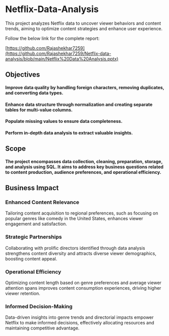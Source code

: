 # Netflix-Data-Analysis
This project analyzes Netflix data to uncover viewer behaviors and content trends, aiming to optimize content strategies and enhance user experience.

Follow the below link for the complete report:

[https://github.com/Rajashekhar7259](https://github.com/Rajashekhar7259/Netflix-data-analysis/blob/main/Netflix%20Data%20Analysis.pptx)

## Objectives

#### Improve data quality by handling foreign characters, removing duplicates, and converting data types.
#### Enhance data structure through normalization and creating separate tables for multi-value columns.
#### Populate missing values to ensure data completeness.
#### Perform in-depth data analysis to extract valuable insights.


## Scope

#### The project encompasses data collection, cleaning, preparation, storage, and analysis using SQL. It aims to address key business questions related to content production, audience preferences, and operational efficiency.


## Business Impact
### Enhanced Content Relevance
Tailoring content acquisition to regional preferences, such as focusing on popular genres like comedy in the United States, enhances viewer engagement and satisfaction.

### Strategic Partnerships
Collaborating with prolific directors identified through data analysis strengthens content diversity and attracts diverse viewer demographics, boosting content appeal.

### Operational Efficiency
Optimizing content length based on genre preferences and average viewer attention spans improves content consumption experiences, driving higher viewer retention.

### Informed Decision-Making
Data-driven insights into genre trends and directorial impacts empower Netflix to make informed decisions, effectively allocating resources and maintaining competitive advantage.

